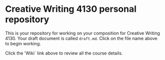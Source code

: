 # Creative Writing 4130 personal repository

This is your repository for working on your composition for Creative Writing 4130. Your draft document is called `draft.md`. Click on the file name above to begin working.

Click the 'Wiki` link above to review all the course details.


